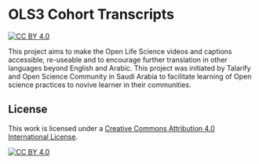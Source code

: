 # OLS3 Cohort Transcripts

[![CC BY 4.0][cc-by-shield]][cc-by]

This project aims to make the Open Life Science videos and captions accessible, re-useable and to encourage further translation in other languages beyond English and Arabic. This project was initiated by Talarify and Open Science Community in Saudi Arabia to facilitate learning of Open science practices to novive learner in their communities.

## License

This work is licensed under a
[Creative Commons Attribution 4.0 International License][cc-by].

[![CC BY 4.0][cc-by-image]][cc-by]

[cc-by]: http://creativecommons.org/licenses/by/4.0/
[cc-by-image]: https://i.creativecommons.org/l/by/4.0/88x31.png
[cc-by-shield]: https://img.shields.io/badge/License-CC%20BY%204.0-lightgrey.svg
